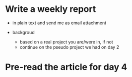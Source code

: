 # Write a weekly report

*	in plain text and send me as email attachment

*	backgroud

	-	based on a real project you are/were in, if not
	-	continue on the pseudo project we had on day 2
	
# Pre-read the article for day 4

